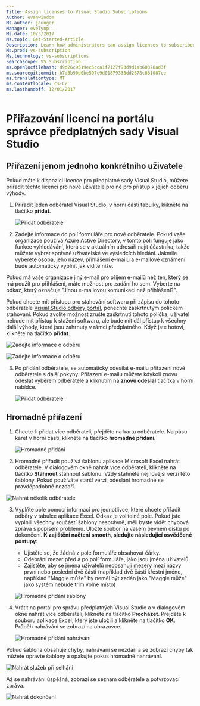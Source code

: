 ```yaml
---
Title: Assign licenses to Visual Studio Subscriptions
Author: evanwindom
Ms.author: jaunger
Manager: evelynp
Ms.date: 10/3/2017
Ms.topic: Get-Started-Article
Description: Learn how administrators can assign licenses to subscribers
Ms.prod: vs-subscription
Ms.technology: vs-subscriptions
Searchscope: VS Subscription
ms.openlocfilehash: d9d26c9519ec5cca1f7127f93d9d1ab60378ad3f
ms.sourcegitcommit: b7d3b90d0be597c9d01879338dd2678c881087ce
ms.translationtype: MT
ms.contentlocale: cs-CZ
ms.lasthandoff: 12/01/2017
---
```

# <a name="assigning-licenses-in-the-visual-studio-subscriptions-administrator-portal"></a>Přiřazování licencí na portálu správce předplatných sady Visual Studio
## <a name="assigning-a-single-user"></a>Přiřazení jenom jednoho konkrétního uživatele
Pokud máte k dispozici licence pro předplatné sady Visual Studio, můžete přiřadit těchto licencí pro nové uživatele pro ně pro přístup k jejich odběru výhody. 
1.  Přiřadit jeden odběratel Visual Studio, v horní části tabulky, klikněte na tlačítko **přidat**.

    ![Přidat odběratele](_img\assign-license-add\assign-license-add.png)

2.  Zadejte informace do polí formuláře pro nové odběratele. Pokud vaše organizace používá Azure Active Directory, v tomto poli funguje jako funkce vyhledávání, která se v aktuálním adresáři najít účastníka, takže můžete vybrat správné uživatelské ve výsledcích hledání. Jakmile vyberete osoba, jeho název, přihlášení e-mailu a e-mailové oznámení bude automaticky vyplnit jak vidíte níže. 

Pokud má vaše organizace jiný e-mail pro příjem e-mailů než ten, který se má použít pro přihlášení, máte možnost pro zadání ho sem. Vyberte na odkaz, který označuje "Jinou e-mailovou komunikaci než přihlášení?". 

Pokud chcete mít přístupu pro stahování softwaru při zápisu do tohoto odběratele [Visual Studio odběry portál](https:/my.visualstudio.com), ponechte zaškrtnutým políčkem stahování. Pokud zvolíte možnost zrušte zaškrtnutí tohoto políčka, uživatel nebude mít přístup k stažení softwaru, ale bude mít dál přístup k všechny další výhody, které jsou zahrnuty v rámci předplatného. Když jste hotovi, klikněte na tlačítko **přidat**.

  ![Zadejte informace o odběru](_img\assign-license-add\add-subscriber-1.png)

  ![Zadejte informace o odběru](_img\assign-license-add\add-subscriber-2.png)

3.  Po přidání odběratele, se automaticky odesílat e-mailu přiřazení nové odběratele s další pokyny. Přiřazení e-mailu můžete kdykoli znovu odeslat výběrem odběratele a kliknutím na **znovu odeslal** tlačítka v horní nabídce.

    ![Přidat odběratele](_img\assign-license-add\add-subscriber-complete.png)

## <a name="bulk-assignments"></a>Hromadné přiřazení
1.  Chcete-li přidat více odběrateli, přejděte na kartu odběratele. Na pásu karet v horní části, klikněte na tlačítko **hromadné přidání**. 

    ![Hromadné přidání](_img\assign-license-add\bulk-assign-add.png)

2. Hromadně přiřadit používá šablonu aplikace Microsoft Excel nahrát odběratele. V dialogovém okně nahrát více odběrateli, klikněte na tlačítko **Stáhnout** stáhnout šablonu. Vždy stáhněte nejnovější verzi této šablony. Pokud používáte starší verzi, odeslání hromadné se pravděpodobně nezdaří.

![Nahrát několik odběratele](_img\assign-license-add\bulk-assign-upload.png)

3.  Vyplňte pole pomocí informací pro jednotlivce, které chcete přiřadit odběry v tabulce aplikace Excel. Odkaz je volitelné pole. Pokud jste vyplnili všechny součástí šablony nesprávně, měli byste vidět chybová zpráva s popisem problému. Uložte soubor na vašem pevném disku po dokončení.
**K zajištění načtení smooth, sledujte následující osvědčené postupy:**
    - Ujistěte se, že žádná z pole formuláře obsahovat čárky.
    - Odebrání mezer před a po polí formuláře, jako jsou jména uživatelů.
    - Zajistěte, aby se jména uživatelů neobsahují mezery mezi názvy první nebo poslední dvě části (například dvě části křestní jméno, například "Maggie může" by neměl být zadán jako "Maggie může" jako systém nebude trim volné místo)

    ![Hromadné přidání šablony](_img\assign-license-add\bulk-template.png)

4.  Vrátit na portál pro správu předplatných Visual Studio a v dialogovém okně nahrát více odběrateli, klikněte na tlačítko **Procházet**. Přejděte k souboru aplikace Excel, který jste uložili a klikněte na tlačítko **OK**. Průběh nahrávání se zobrazí na obrazovce. 

    ![Hromadné přidání nahrávání](_img\assign-license-add\bulk-assign-upload-2.png)

Pokud šablona obsahuje chyby, nahrávání se nezdaří a se zobrazí chyby tak můžete opravte šablony a opakujte pokus hromadné nahrávání.

   ![Nahrát služeb při selhání](_img\assign-license-add\bulk-assign-upload-fail.png)

Až se nahrávání úspěšná, zobrazí se seznam odběratele a potvrzovací zpráva.

   ![Nahrát dokončení](_img\assign-license-add\bulk-assign-upload-complete.png)